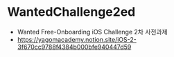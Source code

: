 # WantedChallenge2ed

- Wanted Free-Onboarding iOS Challenge 2차 사전과제
- https://yagomacademy.notion.site/iOS-2-3f670cc9788f4384b000bfe940447d59
